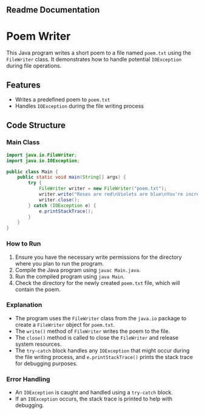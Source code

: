 ## Readme Documentation

# Poem Writer

This Java program writes a short poem to a file named `poem.txt` using the `FileWriter` class. It demonstrates how to handle potential `IOException` during file operations.

## Features

- Writes a predefined poem to `poem.txt`
- Handles `IOException` during the file writing process

## Code Structure

### Main Class

```java
import java.io.FileWriter;
import java.io.IOException;

public class Main {
    public static void main(String[] args) {
        try {
            FileWriter writer = new FileWriter("poem.txt");
            writer.write("Roses are red\nViolets are blue\nYou're incredibly beautiful, and I love you so much.");
            writer.close();
        } catch (IOException e) {
            e.printStackTrace();
        }
    }
}
```

### How to Run

1. Ensure you have the necessary write permissions for the directory where you plan to run the program.
2. Compile the Java program using `javac Main.java`.
3. Run the compiled program using `java Main`.
4. Check the directory for the newly created `poem.txt` file, which will contain the poem.

### Explanation

- The program uses the `FileWriter` class from the `java.io` package to create a `FileWriter` object for `poem.txt`.
- The `write()` method of `FileWriter` writes the poem to the file.
- The `close()` method is called to close the `FileWriter` and release system resources.
- The `try-catch` block handles any `IOException` that might occur during the file writing process, and `e.printStackTrace()` prints the stack trace for debugging purposes.

### Error Handling

- An `IOException` is caught and handled using a `try-catch` block.
- If an `IOException` occurs, the stack trace is printed to help with debugging.